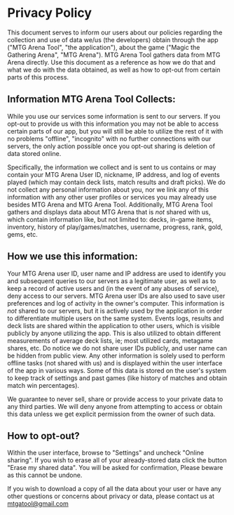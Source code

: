 # Privacy Policy

This document serves to inform our users about our policies regarding the collection and use of data we/us (the developers) obtain through the app ("MTG Arena Tool", "the application"), about the game ("Magic the Gathering Arena", "MTG Arena").
MTG Arena Tool gathers data from MTG Arena directly. Use this document as a reference as how we do that and what we do with the data obtained, as well as how to opt-out from certain parts of this process.

## Information MTG Arena Tool Collects:

While you use our services some information is sent to our servers. If you opt-out to provide us with this information you may not be able to access certain parts of our app, but you will still be able to utilize the rest of it with no problems "offline", "incognito" with no further connections with our servers, the only action possible once you opt-out sharing is deletion of data stored online.

Specifically, the information we collect and is sent to us contains or may contain your MTG Arena User ID, nickname, IP address, and log of events played (which may contain deck lists, match results and draft picks). We do not collect any personal information about you, nor we link any of this information with any other user profiles or services you may already use besides MTG Arena and MTG Arena Tool.
Additionally, MTG Arena Tool gathers and displays data about MTG Arena that is *not* shared with us, which contain information like, but not limited to: decks, in-game items, inventory, history of play/games/matches, username, progress, rank, gold, gems, etc.

## How we use this information:

Your MTG Arena user ID, user name and IP address are used to identify you and subsequent queries to our servers as a legitimate user, as well as to keep a record of active users and (in the event of any abuses of service), deny access to our servers.
MTG Arena user IDs are also used to save user preferences and log of activity in the owner's computer. This information is *not* shared to our servers, but it is actively used by the application in order to differentiate multiple users on the same system.
Events logs, results and deck lists are shared within the application to other users, which is visible publicly by anyone utilizing the app. This is also utilized to obtain different measurements of average deck lists, ie; most utilized cards, metagame shares, etc. Do notice we do not share user IDs publicly, and user name can be hidden from public view.
Any other information is solely used to perform offline tasks (not shared with us) and is displayed within the user interface of the app in various ways. Some of this data is stored on the user's system to keep track of settings and past games (like history of matches and obtain match win percentages).

We guarantee to never sell, share or provide access to your private data to any third parties. We will deny anyone from attempting to access or obtain this data unless we get explicit permission from the owner of such data.

## How to opt-out?

Within the user interface, browse to "Settings" and uncheck "Online sharing".
If you wish to erase all of your already-stored data click the button "Erase my shared data". You will be asked for confirmation, Please beware as this cannot be undone.


If you wish to download a copy of all the data about your user or have any other questions or concerns about privacy or data, please contact us at [mtgatool@gmail.com](mailto:mtgatool@gmail.com)
